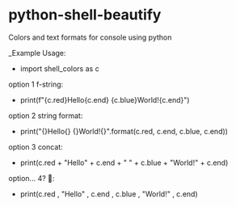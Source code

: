 # python-shell-beautify
Colors and text formats for console using python

_Example Usage:

* import shell_colors as c

option 1 f-string:
* print(f"{c.red}Hello{c.end} {c.blue}World!{c.end}")

option 2 string format:
* print("{}Hello{} {}World!{}".format(c.red, c.end, c.blue, c.end))

option 3 concat:
* print(c.red + "Hello" + c.end + " " + c.blue + "World!" + c.end)

option... 4? 👀:
* print(c.red , "Hello" , c.end , c.blue , "World!" , c.end)

